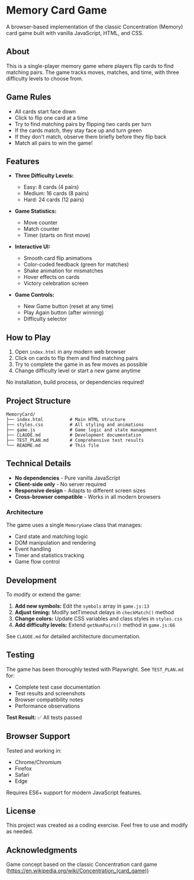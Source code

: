# Memory Card Game

A browser-based implementation of the classic Concentration (Memory) card game built with vanilla JavaScript, HTML, and CSS.

## About

This is a single-player memory game where players flip cards to find matching pairs. The game tracks moves, matches, and time, with three difficulty levels to choose from.

## Game Rules

- All cards start face down
- Click to flip one card at a time
- Try to find matching pairs by flipping two cards per turn
- If the cards match, they stay face up and turn green
- If they don't match, observe them briefly before they flip back
- Match all pairs to win the game!

## Features

- **Three Difficulty Levels:**
  - Easy: 8 cards (4 pairs)
  - Medium: 16 cards (8 pairs)
  - Hard: 24 cards (12 pairs)

- **Game Statistics:**
  - Move counter
  - Match counter
  - Timer (starts on first move)

- **Interactive UI:**
  - Smooth card flip animations
  - Color-coded feedback (green for matches)
  - Shake animation for mismatches
  - Hover effects on cards
  - Victory celebration screen

- **Game Controls:**
  - New Game button (reset at any time)
  - Play Again button (after winning)
  - Difficulty selector

## How to Play

1. Open `index.html` in any modern web browser
2. Click on cards to flip them and find matching pairs
3. Try to complete the game in as few moves as possible
4. Change difficulty level or start a new game anytime

No installation, build process, or dependencies required!

## Project Structure

```
MemoryCard/
├── index.html          # Main HTML structure
├── styles.css          # All styling and animations
├── game.js             # Game logic and state management
├── CLAUDE.md           # Development documentation
├── TEST_PLAN.md        # Comprehensive test results
└── README.md           # This file
```

## Technical Details

- **No dependencies** - Pure vanilla JavaScript
- **Client-side only** - No server required
- **Responsive design** - Adapts to different screen sizes
- **Cross-browser compatible** - Works in all modern browsers

### Architecture

The game uses a single `MemoryGame` class that manages:
- Card state and matching logic
- DOM manipulation and rendering
- Event handling
- Timer and statistics tracking
- Game flow control

## Development

To modify or extend the game:

1. **Add new symbols:** Edit the `symbols` array in `game.js:13`
2. **Adjust timing:** Modify setTimeout delays in `checkMatch()` method
3. **Change colors:** Update CSS variables and class styles in `styles.css`
4. **Add difficulty levels:** Extend `getNumPairs()` method in `game.js:66`

See `CLAUDE.md` for detailed architecture documentation.

## Testing

The game has been thoroughly tested with Playwright. See `TEST_PLAN.md` for:
- Complete test case documentation
- Test results and screenshots
- Browser compatibility notes
- Performance observations

**Test Result:** ✅ All tests passed

## Browser Support

Tested and working in:
- Chrome/Chromium
- Firefox
- Safari
- Edge

Requires ES6+ support for modern JavaScript features.

## License

This project was created as a coding exercise. Feel free to use and modify as needed.

## Acknowledgments

Game concept based on the classic Concentration card game (https://en.wikipedia.org/wiki/Concentration_(card_game))

